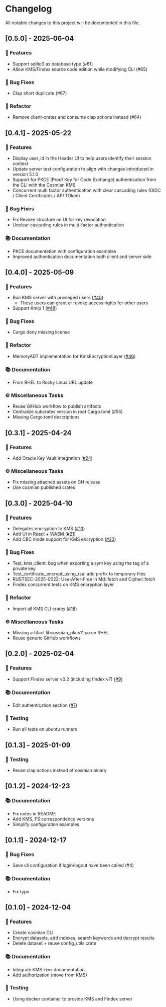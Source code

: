 # Changelog

All notable changes to this project will be documented in this file.

## [0.5.0] - 2025-06-04

### 🚀 Features

- Support sqlite3 as database type (#61)
- Allow KMS/Findex source code edition while modifying CLI (#65)

### 🐛 Bug Fixes

- Clap short duplicate (#67)

### 🚜 Refactor

- Remove client-crates and consume clap actions instead (#64)

## [0.4.1] - 2025-05-22

### 🚀 Features

- Display user_id in the Header UI to help users identify their session context
- Update server test configuration to align with changes introduced in version 5.1.0
- Support for PKCE (Proof Key for Code Exchange) authentication from the CLI with the Cosmian KMS
- Concurrent multi factor authentication with clear cascading rules (OIDC / Client Certificates / API TOken)

### 🐛 Bug Fixes

- Fix Revoke structure on UI for key revocation
- Unclear cascading rules in multi-factor authentication

### 📚 Documentation

- PKCE documentation with configuration examples
- Improved authentication documentation both client and server side

## [0.4.0] - 2025-05-09

### 🚀 Features

- Run KMS server with privileged users ([#40](https://github.com/Cosmian/client/pull/40)):
  - These users can grant or revoke access rights for other users
- Support Kmip 1 ([#48](https://github.com/Cosmian/client/pull/48))

### 🐛 Bug Fixes

- Cargo deny missing license

### 🚜 Refactor

- MemoryADT implementation for KmsEncryptionLayer ([#46](https://github.com/Cosmian/client/pull/46))

### 📚 Documentation

- From RHEL to Rocky Linux URL update

### ⚙️ Miscellaneous Tasks

- Reuse GitHub workflow to publish artifacts
- Centralize subcrates version in root Cargo.toml (#55)
- Missing Cargo.toml descriptions

## [0.3.1] - 2025-04-24

### 🚀 Features

- Add Oracle Key Vault integration ([#24](https://github.com/Cosmian/client/pull/24))

### ⚙️ Miscellaneous Tasks

- Fix missing attached assets on GH release
- Use cosmian published crates

## [0.3.0] - 2025-04-10

### 🚀 Features

- Delegates encryption to KMS ([#13](https://github.com/Cosmian/client/pull/13))
- Add UI in React + WASM ([#21](https://github.com/Cosmian/client/pull/21))
- Add CBC mode support for KMS encryption ([#23](https://github.com/Cosmian/client/pull/23))

### 🐛 Bug Fixes

- Test_kms_client: bug when exporting a sym key using the tag of a private key
- Test_certificate_encrypt_using_rsa: add prefix to temporary files
- RUSTSEC-2025-0022: Use-After-Free in Md::fetch and Cipher::fetch
- Findex concurrent tests on KMS encryption layer

### 🚜 Refactor

- Import all KMS CLI crates ([#18](https://github.com/Cosmian/client/pull/18))

### ⚙️ Miscellaneous Tasks

- Missing artifact libcosmian_pkcs11.so on RHEL
- Reuse generic GitHub workflows

## [0.2.0] - 2025-02-04

### 🚀 Features

- Support Findex server v0.2 (including findex v7) ([#9](https://github.com/Cosmian/client/pull/9))

### 📚 Documentation

- Edit authentication section ([#7](https://github.com/Cosmian/client/pull/7))

### 🧪 Testing

- Run all tests on ubuntu runners

## [0.1.3] - 2025-01-09

### 🧪 Testing

- Reuse clap actions instead of cosmian binary

## [0.1.2] - 2024-12-23

### 📚 Documentation

- Fix notes in README
- Add KMS, FS correspondence versions
- Simplify configuration examples

## [0.1.1] - 2024-12-17

### 🐛 Bug Fixes

- Save cli configuration if login/logout have been called (#4)

### 📚 Documentation

- Fix typo

## [0.1.0] - 2024-12-04

### 🚀 Features

- Create cosmian CLI
- Encrypt datasets, add indexes, search keywords and decrypt results
- Delete dataset + reuse config_utils crate

### 📚 Documentation

- Integrate KMS `ckms` documentation
- Add authorization (move from KMS)

### 🧪 Testing

- Using docker container to provide KMS and Findex server

<!-- generated by git-cliff -->
